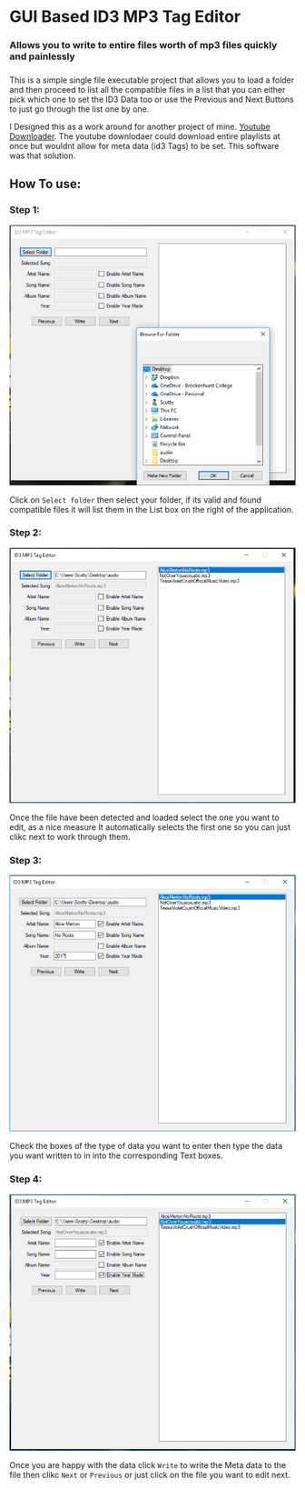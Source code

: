 # GUI Based ID3 MP3 Tag Editor
### Allows you to write to entire files worth of mp3 files quickly and painlessly

###

This is a simple single file executable project that allows you to load a folder and then proceed to
list all the compatible files in a list that you can either pick which one to set the ID3 Data too or
use the Previous and Next Buttons to just go through the list one by one.


I Designed this as a work around for another project of mine. [Youtube Downloader](https://github.com/TheUncannyScrub/Youtube-video-downloader).
The youtube downlodaer could download entire playlists at once but wouldnt allow for meta data (id3 Tags) to be set. This software was that solution.

###

## How To use:
###


### Step 1: 

![Step 1](https://github.com/TheUncannyScrub/ID3-Tag-Editor/blob/master/howToImages/step1.png)

Click on `Select folder` then select your folder, if its valid and found compatible files it will list them in the List box on the right of the application.


### Step 2: 

![Step 2](https://github.com/TheUncannyScrub/ID3-Tag-Editor/blob/master/howToImages/step2.png)

Once the file have been detected and loaded select the one you want to edit, as a nice measure It automatically selects the first one so you can just clikc next to work through them.


### Step 3: 

![Step 3](https://github.com/TheUncannyScrub/ID3-Tag-Editor/blob/master/howToImages/step3.png)

Check the boxes of the type of data you want to enter then type the data you want written to in into the corresponding Text boxes.


### Step 4: 

![Step 4](https://github.com/TheUncannyScrub/ID3-Tag-Editor/blob/master/howToImages/step4.png)

Once you are happy with the data click `Write` to write the Meta data to the file then clikc `Next` or `Previous` or just click on the file you want to edit next.